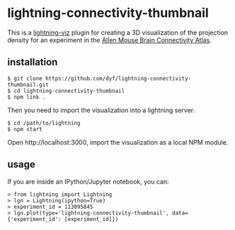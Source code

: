 lightning-connectivity-thumbnail
================================

This is a [lightning-viz](http://lightning-viz.org/) plugin for creating a 3D visualization of the projection density for an experiment in the [Allen Mouse Brain Connectivity Atlas](http://connectivity.brain-map.org).

installation
------------

    $ git clone https://github.com/dyf/lightning-connectivity-thumbnail.git
    $ cd lightning-connectivity-thumbnail
    $ npm link .

Then you need to import the visualization into a lightning server.

    $ cd /path/to/lightning
    $ npm start

Open http://localhost:3000, import the visualization as a local NPM module.

usage
-----

If you are inside an IPython/Jupyter notebook, you can:

    > from lightning import Lightning 
    > lgn = Lightning(ipython=True)
    > experiment_id = 113095845
    > lgn.plot(type='lightning-connectivity-thumbnail', data={'experiment_id': [experiment_id]})

